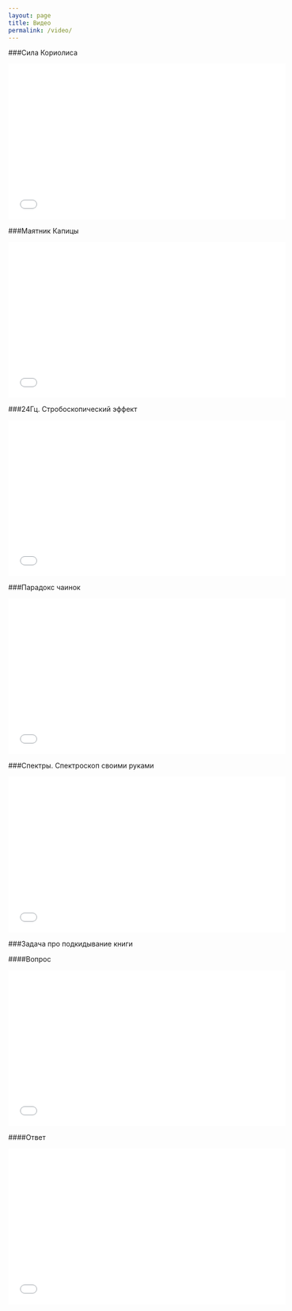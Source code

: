 ```yaml
---
layout: page
title: Видео
permalink: /video/
---
```

###Сила Кориолиса
<iframe width="560" height="315" src="//www.youtube.com/embed/_s3mnmu2h3M" frameborder="0" allowfullscreen></iframe>

###Маятник Капицы
<iframe width="560" height="315" src="//www.youtube.com/embed/u_-KCEhA1bU" frameborder="0" allowfullscreen></iframe>

###24Гц. Стробоскопический эффект

<iframe width="560" height="315" src="//www.youtube.com/embed/wKsAs4TONFc" frameborder="0" allowfullscreen></iframe>

###Парадокс чаинок

<iframe width="560" height="315" src="//www.youtube.com/embed/lQuKmZi7zvs" frameborder="0" allowfullscreen></iframe>


###Спектры. Спектроскоп своими руками

<iframe width="560" height="315" src="//www.youtube.com/embed/di0_fB8i5iU" frameborder="0" allowfullscreen></iframe>

###Задача про подкидывание книги

####Вопрос

<iframe width="560" height="315" src="//www.youtube.com/embed/uIVYuKR707c" frameborder="0" allowfullscreen></iframe>

####Ответ

<iframe width="560" height="315" src="//www.youtube.com/embed/WTbR1aIRlP8" frameborder="0" allowfullscreen></iframe>
